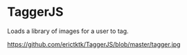 # TaggerJS

Loads a library of images for a user to tag.  

<img>https://github.com/erictktk/TaggerJS/blob/master/tagger.jpg</img>
